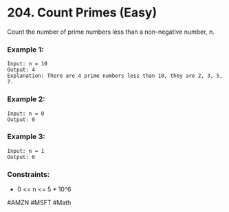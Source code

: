 # 204. Count Primes (Easy)

Count the number of prime numbers less than a non-negative number, n.

### Example 1:

```
Input: n = 10
Output: 4
Explanation: There are 4 prime numbers less than 10, they are 2, 3, 5, 7.
```

### Example 2:

```
Input: n = 0
Output: 0
```

### Example 3:

```
Input: n = 1
Output: 0
```

### Constraints:

- 0 <= n <= 5 \* 10^6

#AMZN #MSFT
#Math
